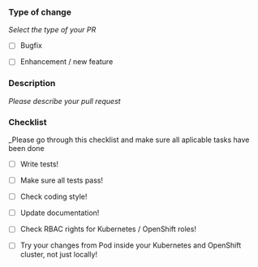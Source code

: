 ### Type of change

_Select the type of your PR_

- [ ] Bugfix
- [ ] Enhancement / new feature


### Description

_Please describe your pull request_

### Checklist

_Please go through this checklist and make sure all aplicable tasks have been done

- [ ] Write tests!
- [ ] Make sure all tests pass!
- [ ] Check coding style!
- [ ] Update documentation!
- [ ] Check RBAC rights for Kubernetes / OpenShift roles!
- [ ] Try your changes from Pod inside your Kubernetes and OpenShift cluster, not just locally!

